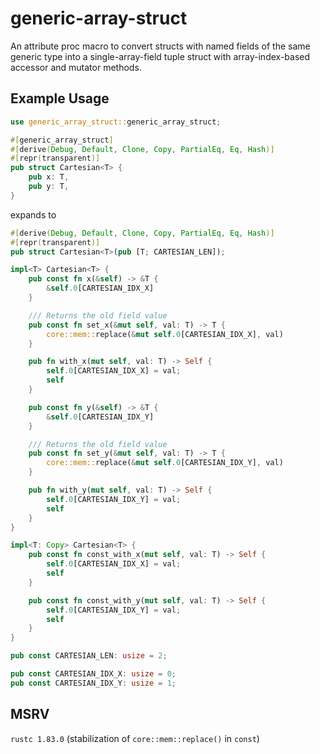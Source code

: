 # generic-array-struct

An attribute proc macro to convert structs with named fields of the same generic type into a single-array-field tuple struct with array-index-based accessor and mutator methods.

## Example Usage

```rust
use generic_array_struct::generic_array_struct;

#[generic_array_struct]
#[derive(Debug, Default, Clone, Copy, PartialEq, Eq, Hash)]
#[repr(transparent)]
pub struct Cartesian<T> {
    pub x: T,
    pub y: T,
}
```

expands to

```rust
#[derive(Debug, Default, Clone, Copy, PartialEq, Eq, Hash)]
#[repr(transparent)]
pub struct Cartesian<T>(pub [T; CARTESIAN_LEN]);

impl<T> Cartesian<T> {
    pub const fn x(&self) -> &T {
        &self.0[CARTESIAN_IDX_X]
    }

    /// Returns the old field value
    pub const fn set_x(&mut self, val: T) -> T {
        core::mem::replace(&mut self.0[CARTESIAN_IDX_X], val)
    }

    pub fn with_x(mut self, val: T) -> Self {
        self.0[CARTESIAN_IDX_X] = val;
        self
    }

    pub const fn y(&self) -> &T {
        &self.0[CARTESIAN_IDX_Y]
    }

    /// Returns the old field value
    pub const fn set_y(&mut self, val: T) -> T {
        core::mem::replace(&mut self.0[CARTESIAN_IDX_Y], val)
    }

    pub fn with_y(mut self, val: T) -> Self {
        self.0[CARTESIAN_IDX_Y] = val;
        self
    }
}

impl<T: Copy> Cartesian<T> {
    pub const fn const_with_x(mut self, val: T) -> Self {
        self.0[CARTESIAN_IDX_X] = val;
        self
    }

    pub const fn const_with_y(mut self, val: T) -> Self {
        self.0[CARTESIAN_IDX_Y] = val;
        self
    }
}

pub const CARTESIAN_LEN: usize = 2;

pub const CARTESIAN_IDX_X: usize = 0;
pub const CARTESIAN_IDX_Y: usize = 1;
```

## MSRV

`rustc 1.83.0` (stabilization of `core::mem::replace()` in `const`)
